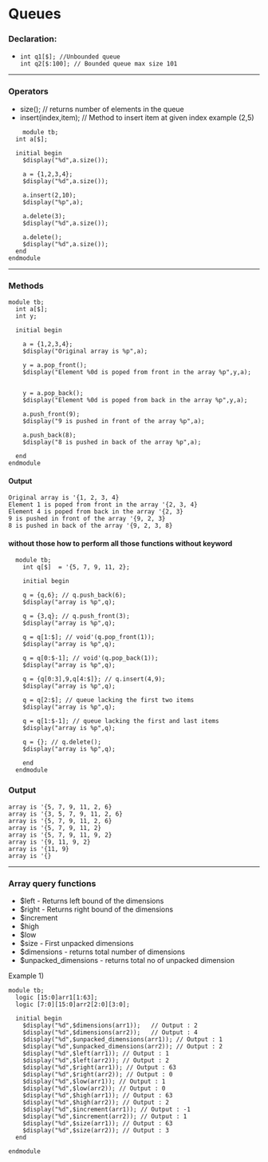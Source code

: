 # Queues

### Declaration:
  - ```
    int q1[$]; //Unbounded queue
    int q2[$:100]; // Bounded queue max size 101
    ```
-------------------
### Operators 
  - size(); // returns number of elements in the queue
  - insert(index,item); // Method to insert item at given index example (2,5)
```    
    module tb;
  int a[$];
  
  initial begin
    $display("%d",a.size());
    
    a = {1,2,3,4};
    $display("%d",a.size());
    
    a.insert(2,10);
    $display("%p",a);
    
    a.delete(3);
    $display("%d",a.size());
    
    a.delete();
    $display("%d",a.size());
  end
endmodule
```
------------------
### Methods
```
module tb;
  int a[$];
  int y;
  
  initial begin
    
    a = {1,2,3,4};
    $display("Original array is %p",a);
    
    y = a.pop_front();
    $display("Element %0d is poped from front in the array %p",y,a);
    
    
    y = a.pop_back();
    $display("Element %0d is poped from back in the array %p",y,a);
    
    a.push_front(9);
    $display("9 is pushed in front of the array %p",a);
    
    a.push_back(8);
    $display("8 is pushed in back of the array %p",a);
    
  end
endmodule
  ```
#### Output
```
Original array is '{1, 2, 3, 4} 
Element 1 is poped from front in the array '{2, 3, 4} 
Element 4 is poped from back in the array '{2, 3} 
9 is pushed in front of the array '{9, 2, 3} 
8 is pushed in back of the array '{9, 2, 3, 8}
```
#### without those how to perform all those functions without keyword
```
  module tb;
    int q[$]  = '{5, 7, 9, 11, 2};
    
    initial begin
    
    q = {q,6}; // q.push_back(6);
    $display("array is %p",q);
    
    q = {3,q}; // q.push_front(3);
    $display("array is %p",q);
    
    q = q[1:$]; // void'(q.pop_front(1));
    $display("array is %p",q);
    
    q = q[0:$-1]; // void'(q.pop_back(1));
    $display("array is %p",q);
    
    q = {q[0:3],9,q[4:$]}; // q.insert(4,9);
    $display("array is %p",q);
      
    q = q[2:$]; // queue lacking the first two items
    $display("array is %p",q);
    
    q = q[1:$-1]; // queue lacking the first and last items
    $display("array is %p",q);
    
    q = {}; // q.delete();
    $display("array is %p",q);    
      
    end
  endmodule
```
### Output
```
array is '{5, 7, 9, 11, 2, 6} 
array is '{3, 5, 7, 9, 11, 2, 6} 
array is '{5, 7, 9, 11, 2, 6} 
array is '{5, 7, 9, 11, 2} 
array is '{5, 7, 9, 11, 9, 2} 
array is '{9, 11, 9, 2} 
array is '{11, 9} 
array is '{}
```
-------------------------
### Array query functions
  * $left - Returns left bound of the dimensions
  * $right - Returns right bound of the dimensions
  * $increment
  * $high
  * $low
  * $size - First unpacked dimensions
  * $dimensions - returns total number of dimensions 
  * $unpacked_dimensions - returns total no of unpacked dimension

Example 1)
```
module tb;
  logic [15:0]arr1[1:63];
  logic [7:0][15:0]arr2[2:0][3:0];
  
  initial begin
    $display("%d",$dimensions(arr1));	// Output : 2
    $display("%d",$dimensions(arr2));	// Output : 4
    $display("%d",$unpacked_dimensions(arr1)); // Output : 1
    $display("%d",$unpacked_dimensions(arr2)); // Output : 2
    $display("%d",$left(arr1)); // Output : 1
    $display("%d",$left(arr2)); // Output : 2
    $display("%d",$right(arr1)); // Output : 63
    $display("%d",$right(arr2)); // Output : 0
    $display("%d",$low(arr1)); // Output : 1
    $display("%d",$low(arr2)); // Output : 0
    $display("%d",$high(arr1));	// Output : 63
    $display("%d",$high(arr2));	// Output : 2
    $display("%d",$increment(arr1)); // Output : -1
    $display("%d",$increment(arr2)); // Output : 1
    $display("%d",$size(arr1));	// Output : 63
    $display("%d",$size(arr2));	// Output : 3
  end

endmodule
```



    
    
